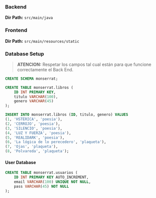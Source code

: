 ### Backend
**Dir Path:** `src/main/java`

### Frontend
**Dir Path:** `src/main/resources/static`

### Database Setup
> **ATENCION:** Respetar los campos tal cual están para que funcione correctamente el Back End.

```sql
CREATE SCHEMA monserrat;
```

```sql
CREATE TABLE monserrat.libros (
    ID INT PRIMARY KEY,
    titulo VARCHAR(100),
    genero VARCHAR(45)
);
```

```sql
INSERT INTO monserrat.libros (ID, titulo, genero) VALUES
(1, 'HSTÉRICA', 'poesia'),
(2, 'CERROJO', 'poesia'),
(3, 'SILENCIO', 'poesia'),
(4, 'LUZ Y FUERZA', 'poesia'),
(5, 'REALIDARK', 'poesia'),
(6, 'La lógica de lo perecedero', 'plaqueta'),
(7, 'Ojas', 'plaqueta'),
(8, 'Polvareda', 'plaqueta');
```
#### User Database
```sql
CREATE TABLE monserrat.usuarios (
    ID INT PRIMARY KEY AUTO_INCREMENT,
    email VARCHAR(100) UNIQUE NOT NULL,
    pass VARCHAR(45) NOT NULL
);
```
